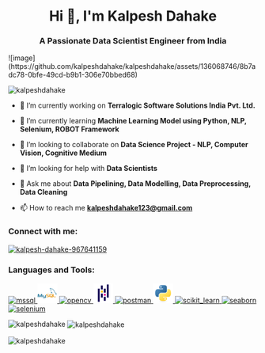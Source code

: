 <h1 align="center">Hi 👋, I'm Kalpesh Dahake</h1>
<h3 align="center">A Passionate Data Scientist Engineer from India</h3>
![image](https://github.com/kalpeshdahake/kalpeshdahake/assets/136068746/8b7adc78-0bfe-49cd-b9b1-306e70bbed68)

<p align="left"> <img src="https://komarev.com/ghpvc/?username=kalpeshdahake&label=Profile%20views&color=0e75b6&style=flat" alt="kalpeshdahake" /> </p>

- 🔭 I’m currently working on **Terralogic Software Solutions India Pvt. Ltd.**

- 🌱 I’m currently learning **Machine Learning Model using Python, NLP, Selenium, ROBOT Framework**

- 👯 I’m looking to collaborate on **Data Science Project - NLP, Computer Vision, Cognitive Medium**

- 🤝 I’m looking for help with **Data Scientists**

- 💬 Ask me about **Data Pipelining, Data Modelling, Data Preprocessing, Data Cleaning**

- 📫 How to reach me **kalpeshdahake123@gmail.com**

<h3 align="left">Connect with me:</h3>
<p align="left">
<a href="https://linkedin.com/in/kalpesh-dahake-967641159" target="blank"><img align="center" src="https://raw.githubusercontent.com/rahuldkjain/github-profile-readme-generator/master/src/images/icons/Social/linked-in-alt.svg" alt="kalpesh-dahake-967641159" height="30" width="40" /></a>
</p>

<h3 align="left">Languages and Tools:</h3>
<p align="left"> <a href="https://www.microsoft.com/en-us/sql-server" target="_blank" rel="noreferrer"> <img src="https://www.svgrepo.com/show/303229/microsoft-sql-server-logo.svg" alt="mssql" width="40" height="40"/> </a> <a href="https://www.mysql.com/" target="_blank" rel="noreferrer"> <img src="https://raw.githubusercontent.com/devicons/devicon/master/icons/mysql/mysql-original-wordmark.svg" alt="mysql" width="40" height="40"/> </a> <a href="https://opencv.org/" target="_blank" rel="noreferrer"> <img src="https://www.vectorlogo.zone/logos/opencv/opencv-icon.svg" alt="opencv" width="40" height="40"/> </a> <a href="https://pandas.pydata.org/" target="_blank" rel="noreferrer"> <img src="https://raw.githubusercontent.com/devicons/devicon/2ae2a900d2f041da66e950e4d48052658d850630/icons/pandas/pandas-original.svg" alt="pandas" width="40" height="40"/> </a> <a href="https://postman.com" target="_blank" rel="noreferrer"> <img src="https://www.vectorlogo.zone/logos/getpostman/getpostman-icon.svg" alt="postman" width="40" height="40"/> </a> <a href="https://www.python.org" target="_blank" rel="noreferrer"> <img src="https://raw.githubusercontent.com/devicons/devicon/master/icons/python/python-original.svg" alt="python" width="40" height="40"/> </a> <a href="https://scikit-learn.org/" target="_blank" rel="noreferrer"> <img src="https://upload.wikimedia.org/wikipedia/commons/0/05/Scikit_learn_logo_small.svg" alt="scikit_learn" width="40" height="40"/> </a> <a href="https://seaborn.pydata.org/" target="_blank" rel="noreferrer"> <img src="https://seaborn.pydata.org/_images/logo-mark-lightbg.svg" alt="seaborn" width="40" height="40"/> </a> <a href="https://www.selenium.dev" target="_blank" rel="noreferrer"> <img src="https://raw.githubusercontent.com/detain/svg-logos/780f25886640cef088af994181646db2f6b1a3f8/svg/selenium-logo.svg" alt="selenium" width="40" height="40"/> </a> </p>

<p><img align="left" src="https://github-readme-stats.vercel.app/api/top-langs?username=kalpeshdahake&show_icons=true&locale=en&layout=compact" alt="kalpeshdahake" /></p>

<p>&nbsp;<img align="center" src="https://github-readme-stats.vercel.app/api?username=kalpeshdahake&show_icons=true&locale=en" alt="kalpeshdahake" /></p>

<p><img align="center" src="https://github-readme-streak-stats.herokuapp.com/?user=kalpeshdahake&" alt="kalpeshdahake" /></p>
